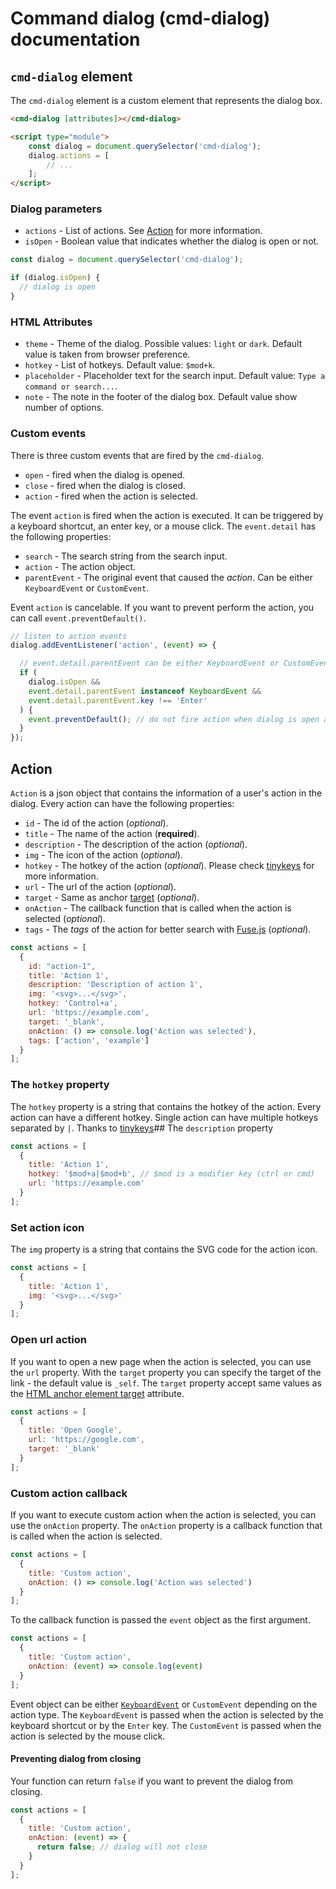 # Command dialog (cmd-dialog) documentation

## `cmd-dialog` element

The `cmd-dialog` element is a custom element that represents the dialog box.

```html
<cmd-dialog [attributes]></cmd-dialog>

<script type="module">
	const dialog = document.querySelector('cmd-dialog');
	dialog.actions = [
		// ...
	];
</script>
```

### Dialog parameters

- `actions` - List of actions. See [Action](#action) for more information.
- `isOpen` - Boolean value that indicates whether the dialog is open or not.

```js
const dialog = document.querySelector('cmd-dialog');

if (dialog.isOpen) {
  // dialog is open
}
```

### HTML Attributes

- `theme` - Theme of the dialog. Possible values: `light` or `dark`. Default value is taken from browser preference.
- `hotkey` - List of hotkeys. Default value: `$mod+k`.
- `placeholder` - Placeholder text for the search input. Default value: `Type a command or search...`.
- `note` - The note in the footer of the dialog box. Default value show number of options.

### Custom events

There is three custom events that are fired by the `cmd-dialog`.

- `open` - fired when the dialog is opened.
- `close` - fired when the dialog is closed.
- `action` - fired when the action is selected.

The event `action` is fired when the action is executed. It can be triggered by a keyboard shortcut, an enter key, or a mouse click.
The `event.detail` has the following properties:

- `search` - The search string from the search input.
- `action` - The action object.
- `parentEvent` - The original event that caused the *action*. Can be either `KeyboardEvent` or `CustomEvent`.

Event `action` is cancelable. If you want to prevent perform the action, you can call `event.preventDefault()`.

```js
// listen to action events
dialog.addEventListener('action', (event) => {

  // event.detail.parentEvent can be either KeyboardEvent or CustomEvent 
  if (
    dialog.isOpen &&
    event.detail.parentEvent instanceof KeyboardEvent &&
    event.detail.parentEvent.key !== 'Enter'
  ) {
    event.preventDefault(); // do not fire action when dialog is open and key is not Enter
  }
});
```

## Action

`Action` is a json object that contains the information of a user's action in the dialog.
Every action can have the following properties:

- `id` - The id of the action (*optional*).
- `title` - The name of the action (**required**).
- `description` - The description of the action (*optional*).
- `img` - The icon of the action (*optional*).
- `hotkey` - The hotkey of the action (*optional*). Please check [tinykeys](https://github.com/jamiebuilds/tinykeys) for more information.
- `url` - The url of the action (*optional*).
- `target` - Same as anchor [target](https://developer.mozilla.org/en-US/docs/Web/HTML/Element/a#target) (*optional*).
- `onAction` - The callback function that is called when the action is selected (*optional*).
- `tags` - The *tags* of the action for better search with [Fuse.js](https://www.fusejs.io/examples.html) (*optional*).

```js
const actions = [
  {
    id: "action-1",
    title: 'Action 1',
    description: 'Description of action 1',
    img: '<svg>...</svg>',
    hotkey: 'Control+a',
    url: 'https://example.com',
    target: '_blank',
    onAction: () => console.log('Action was selected'),
    tags: ['action', 'example']
  }
];
```

### The `hotkey` property

The `hotkey` property is a string that contains the hotkey of the action.
Every action can have a different hotkey. Single action can have
multiple hotkeys separated by `|`. Thanks to [tinykeys](https://github.com/jamiebuilds/tinykeys)## The `description` property

```js
const actions = [
  {
    title: 'Action 1',
    hotkey: '$mod+a|$mod+b', // $mod is a modifier key (ctrl or cmd)  
    url: 'https://example.com'
  }
];
```

### Set action icon

The `img` property is a string that contains the SVG code for the action icon.

```js
const actions = [
  {
    title: 'Action 1',
    img: '<svg>...</svg>'
  }
];
```

### Open url action

If you want to open a new page when the action is selected, you can use the `url` property.
With the `target` property you can specify the target of the link - the default value is `_self`.
The `target` property accept same values as the [HTML anchor element target](https://developer.mozilla.org/en-US/docs/Web/HTML/Element/a#target) attribute.

```js
const actions = [
  {
    title: 'Open Google',
    url: 'https://google.com',
    target: '_blank'
  }
];
```

### Custom action callback

If you want to execute custom action when the action is selected, you can use the `onAction` property.
The `onAction` property is a callback function that is called when the action is selected.

```js
const actions = [
  {
    title: 'Custom action',
    onAction: () => console.log('Action was selected')
  }
];
```

To the callback function is passed the `event` object as the first argument.

```js
const actions = [
  {
    title: 'Custom action',
    onAction: (event) => console.log(event)
  }
];
```

Event object can be either [`KeyboardEvent`](https://developer.mozilla.org/en-US/docs/Web/API/KeyboardEvent) or `CustomEvent` depending on the
action type. The `KeyboardEvent` is passed when the action is selected by the keyboard
shortcut or by the `Enter` key. The `CustomEvent` is passed when the
action is selected by the mouse click.

#### Preventing dialog from closing

Your function can return `false` if you want to prevent the dialog from closing.

```js
const actions = [
  {
    title: 'Custom action',
    onAction: (event) => {
      return false; // dialog will not close
    }
  }
];
```
 



